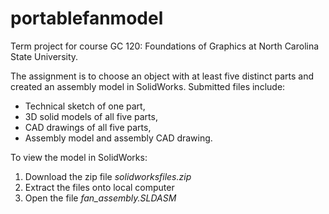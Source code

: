 # portablefanmodel
Term project for course GC 120: Foundations of Graphics at North Carolina State University.

The assignment is to choose an object with at least five distinct parts and created an assembly model in SolidWorks. Submitted files include:
- Technical sketch of one part,
- 3D solid models of all five parts,
- CAD drawings of all five parts,
- Assembly model and assembly CAD drawing.

To view the model in SolidWorks:
1. Download the zip file <i>solidworksfiles.zip</i>
2. Extract the files onto local computer
3. Open the file <i>fan_assembly.SLDASM</i>
